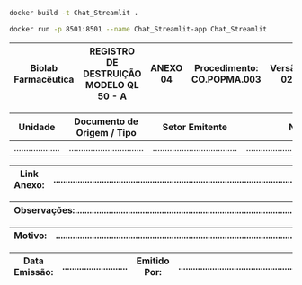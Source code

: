 ```bash
docker build -t Chat_Streamlit .
```

```bash
docker run -p 8501:8501 --name Chat_Streamlit-app Chat_Streamlit

```






 




|Biolab Farmacêutica|**REGISTRO DE DESTRUIÇÃO MODELO QL 50 - A**  | **ANEXO 04**  |**Procedimento:** CO.POPMA.003 |**Versão:** 02|
|-------------------|---------------------------------------------|---------------|-------------------------------|--------------|

| Unidade           | Documento de Origem / Tipo    | Setor Emitente                    | Nº                                     |
|-------------------|-------------------------------|-----------------------------------|----------------------------------------|
|...................|...............................|...................................|........................................|

| **Link Anexo:**   |............................................................................................................|
|-------------------|------------------------------------------------------------------------------------------------------------|
 
| **Observações:**...............................................................................................................|
|--------------------------------------------------------------------------------------------------------------------------------|

| **Motivo:** |..................................................................................................................|
|------------ |------------------------------------------------------------------------------------------------------------------|

| **Data Emissão:** |...........................| **Emitido Por:** |.............................................................|
|-------------------|---------------------------|------------------|-------------------------------------------------------------|







